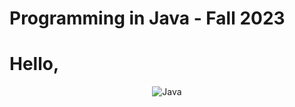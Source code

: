 # Programming in Java - Fall 2023
<div align = "left"> 
  <h1>Hello, </h1>
  
</div>
<div align = "center"> 
<img src="https://imagedelivery.net/5MYSbk45M80qAwecrlKzdQ/14a86d0f-651e-4efd-2d55-65b123378e00/preview" alt="Java">
</div>
